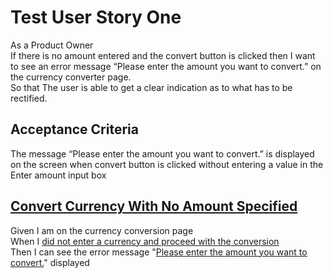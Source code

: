 # Test User Story One
As a Product Owner  
If there is no amount entered and the convert button is clicked then I want to see an error message “Please enter the amount you want to convert.” on the currency converter page.  
So that The user is able to get a clear indication as to what has to be rectified.  


## Acceptance Criteria
The message “Please enter the amount you want to convert.” is displayed on the screen when convert button is clicked without entering a value in the Enter amount input box



## [Convert Currency With No Amount Specified](-)
Given I am on the currency conversion page    
When I [did not enter a currency and proceed with the conversion](- "convertCurrencyWithNoAmount()")   
Then I can see the error message "[Please enter the amount you want to convert.](- "?=getErrorMessage()")" displayed  

